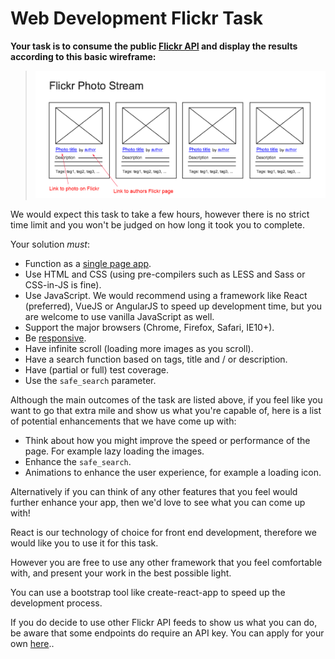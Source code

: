 # Web Development Flickr Task

**Your task is to consume the public [Flickr API](https://api.flickr.com/services/feeds/photos_public.gne?format=json) and display the results according to this basic wireframe:**

> ![mockup](flickr-mockup.png)

We would expect this task to take a few hours, however there is no strict time limit and you won't be judged on how long it took you to complete.

Your solution _must_:

- Function as a [single page app](http://en.wikipedia.org/wiki/Single-page_application).
- Use HTML and CSS (using pre-compilers such as LESS and Sass or CSS-in-JS is fine).
- Use JavaScript. We would recommend using a framework like React (preferred), VueJS or AngularJS to speed up development time, but you are welcome to use vanilla JavaScript as well.
- Support the major browsers (Chrome, Firefox, Safari, IE10+).
- Be [responsive](https://web.dev/responsive-web-design-basics/).
- Have infinite scroll (loading more images as you scroll).
- Have a search function based on tags, title and / or description.
- Have (partial or full) test coverage.
- Use the `safe_search` parameter. 

Although the main outcomes of the task are listed above, if you feel like you want to go that extra mile and show us what you're capable of, here is a list of potential enhancements that we have come up with:

- Think about how you might improve the speed or performance of the page. For example lazy loading the images.
- Enhance the `safe_search`.
- Animations to enhance the user experience, for example a loading icon.

Alternatively if you can think of any other features that you feel would further enhance your app, then we'd love to see what you can come up with!

React is our technology of choice for front end development, therefore we would like you to use it for this task.

However you are free to use any other framework that you feel comfortable with, and present your work in the best possible light.

You can use a bootstrap tool like create-react-app to speed up the development process.

If you do decide to use other Flickr API feeds to show us what you can do, be aware that some endpoints do require an API key. You can apply for your own [here](https://www.flickr.com/services/api/keys)..
